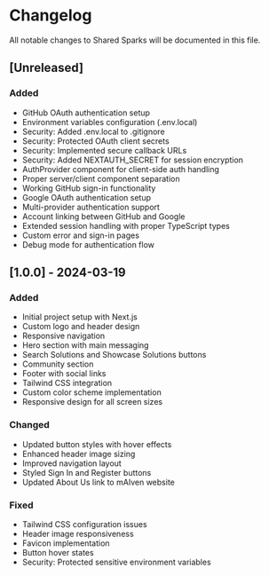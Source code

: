# Changelog

All notable changes to Shared Sparks will be documented in this file.

## [Unreleased]

### Added
- GitHub OAuth authentication setup
- Environment variables configuration (.env.local)
- Security: Added .env.local to .gitignore
- Security: Protected OAuth client secrets
- Security: Implemented secure callback URLs
- Security: Added NEXTAUTH_SECRET for session encryption
- AuthProvider component for client-side auth handling
- Proper server/client component separation
- Working GitHub sign-in functionality
- Google OAuth authentication setup
- Multi-provider authentication support
- Account linking between GitHub and Google
- Extended session handling with proper TypeScript types
- Custom error and sign-in pages
- Debug mode for authentication flow

## [1.0.0] - 2024-03-19

### Added
- Initial project setup with Next.js
- Custom logo and header design
- Responsive navigation
- Hero section with main messaging
- Search Solutions and Showcase Solutions buttons
- Community section
- Footer with social links
- Tailwind CSS integration
- Custom color scheme implementation
- Responsive design for all screen sizes

### Changed
- Updated button styles with hover effects
- Enhanced header image sizing
- Improved navigation layout
- Styled Sign In and Register buttons
- Updated About Us link to mAIven website

### Fixed
- Tailwind CSS configuration issues
- Header image responsiveness
- Favicon implementation
- Button hover states
- Security: Protected sensitive environment variables
